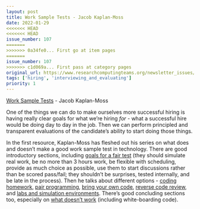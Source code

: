 ```yaml
---
layout: post
title: Work Sample Tests - Jacob Kaplan-Moss
date: 2022-01-29
<<<<<<< HEAD
<<<<<<< HEAD
issue_number: 107
=======
>>>>>>> 0a34fe0... First go at item pages
=======
issue_number: 107
>>>>>>> c1d069a... First pass at category pages
original_url: https://www.researchcomputingteams.org/newsletter_issues/0107
tags: ['hiring', 'interviewing_and_evaluating']
priority: 1
---
```


<!-- markdownlint-disable MD033 -->
<!-- markdownlint-disable MD041 -->
<!-- markdownlint-disable MD049 -->

[Work Sample Tests](https://jacobian.org/series/work-sample-tests/) - Jacob Kaplan-Moss

One of the things we can do to make ourselves more successful hiring is having really clear goals for what we’re hiring *for -* what a successful hire would be doing day to day in the job.  Then we can perform principled and transparent evaluations of the candidate’s ability to start doing those things.

In the first resource, Kaplan-Moss has fleshed out his series on what does and doesn’t make a good work sample test in technology.  There are good introductory sections, including [goals for a fair test](https://jacobian.org/2021/nov/17/wst-framework/) (they should simulate real work, be no more than 3 hours work, be flexible with scheduling, provide as much choice as possible, use them to start discussions rather than be scored pass/fail; they shouldn’t be surprises, tested internally, and be late in the process).   Then he talks about different options - [coding homework](https://jacobian.org/2021/nov/23/wst-homework/), [pair programming](https://jacobian.org/2021/nov/30/wst-pair-programming/), [bring your own code](https://jacobian.org/2021/dec/7/wst-byoc/), [reverse code review](https://jacobian.org/2021/dec/15/wst-reverse-review/), and [labs and simulation environments](https://jacobian.org/2021/dec/24/wst-labs/).  There’s good concluding sections too, especially on [what doesn’t work](https://jacobian.org/2021/dec/30/wst-what-doesnt-work/) (including white-boarding code).